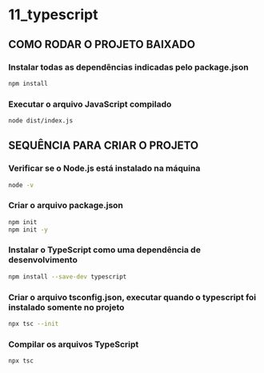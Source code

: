 # 11_typescript

## COMO RODAR O PROJETO BAIXADO

### Instalar todas as dependências indicadas pelo package.json
```bash
npm install
```

### Executar o arquivo JavaScript compilado
```bash
node dist/index.js
```

## SEQUÊNCIA PARA CRIAR O PROJETO

### Verificar se o Node.js está instalado na máquina
```bash
node -v
```

### Criar o arquivo package.json
```bash
npm init
npm init -y
```

### Instalar o TypeScript como uma dependência de desenvolvimento
```bash
npm install --save-dev typescript
```

### Criar o arquivo tsconfig.json, executar quando o typescript foi instalado somente no projeto
```bash
npx tsc --init
```
### Compilar os arquivos TypeScript
```bash
npx tsc
```
